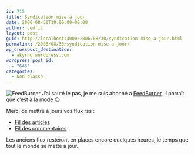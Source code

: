 ```yaml
---
id: 715
title: Syndication mise à jour
date: 2006-08-30T18:00:00+00:00
author: cedric
layout: post
guid: http://localhost:4000/2006/08/30/syndication-mise-a-jour.html
permalink: /2006/08/30/syndication-mise-a-jour/
wp_crosspost_destination:
  - akyrho.wordpress.com
wordpress_post_id:
  - "645"
categories:
  - Non classé
---
```

![FeedBurner](/images/images/feedburner.png) J’ai sauté le pas, je me suis abonné a [FeedBurner](http://feedburner.com), il parraît que c’est à la mode 😉

Merci de mettre à jours vos flux rss :

  * [Fil des articles](http://feeds.feedburner.com/parenthese)
  * [Fil des commentaires](http://feeds.feedburner.com/parenthese/comments)

Les anciens flux resteront en places encore quelques heures, le temps que tout le monde se mette à jour.